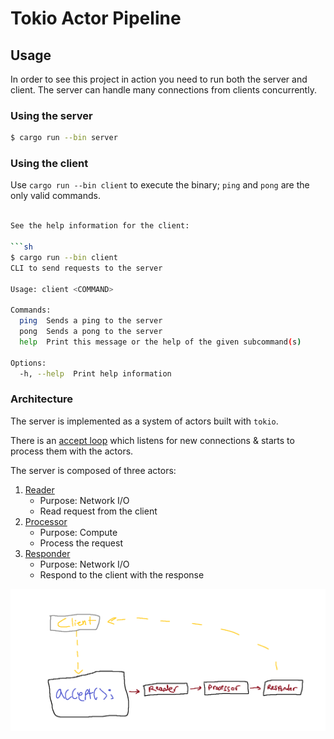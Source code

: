 # Tokio Actor Pipeline

## Usage

In order to see this project in action you need to run both the server and client.
The server can handle many connections from clients concurrently.

### Using the server

```sh
$ cargo run --bin server
```

### Using the client

Use `cargo run --bin client` to execute the binary; `ping` and `pong` are the only valid commands.

```sh

See the help information for the client:

```sh
$ cargo run --bin client
CLI to send requests to the server

Usage: client <COMMAND>

Commands:
  ping  Sends a ping to the server
  pong  Sends a pong to the server                               
  help  Print this message or the help of the given subcommand(s)

Options:
  -h, --help  Print help information
```

### Architecture

The server is implemented as a system of actors built with `tokio`.

There is an [accept loop](server/src/accept.rs) which listens for new connections &
starts to process them with the actors.

The server is composed of three actors:

1. [Reader](server/src/actors/reader.rs)
    - Purpose: Network I/O
    - Read request from the client
2. [Processor](server/src/actors/processor.rs)
    - Purpose: Compute
    - Process the request
3. [Responder](server/src/actors/responder.rs)
    - Purpose: Network I/O
    - Respond to the client with the response

![pipeline](pipeline.png)